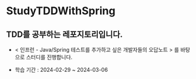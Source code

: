 # StudyTDDWithSpring

## TDD를 공부하는 레포지토리입니다.

- < 인프런 - Java/Spring 테스트를 추가하고 싶은 개발자들의 오답노트 > 를 바탕으로 스터디를 진행합니다.

- 학습 기간 : 2024-02-29 ~ 2024-03-06